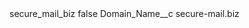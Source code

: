 <?xml version="1.0" encoding="UTF-8"?>
<CustomMetadata xmlns="http://soap.sforce.com/2006/04/metadata" xmlns:xsi="http://www.w3.org/2001/XMLSchema-instance" xmlns:xsd="http://www.w3.org/2001/XMLSchema">
    <label>secure_mail_biz</label>
    <protected>false</protected>
    <values>
        <field>Domain_Name__c</field>
        <value xsi:type="xsd:string">secure-mail.biz</value>
    </values>
</CustomMetadata>
